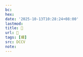 ```yaml
---
bc:
hex:
date: '2025-10-13T10:28:24+08:00'
lastmod:
title: 􄬅
url: 􄬅
tags: [䌤]
src: DCCV
note:
---
```

